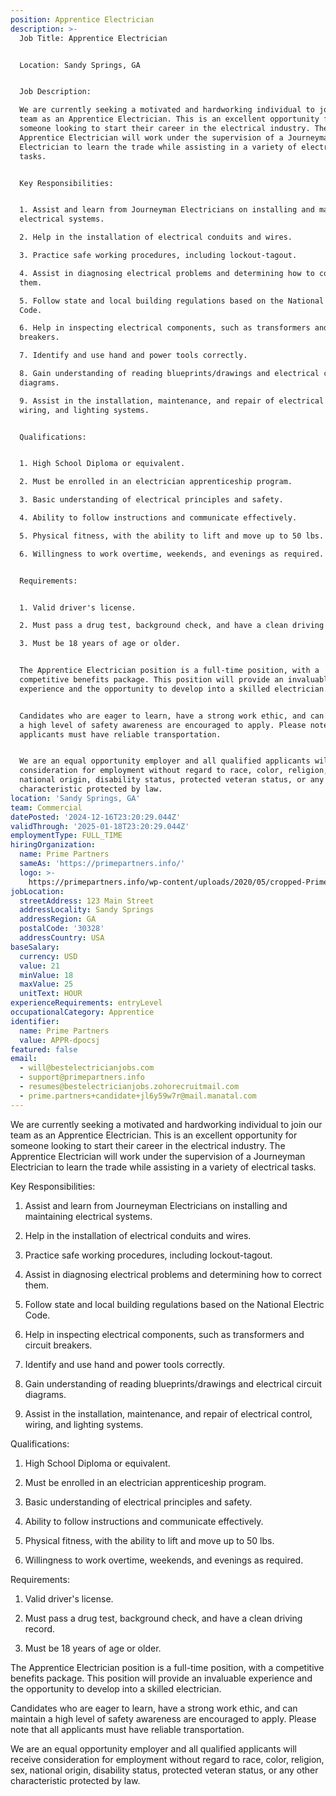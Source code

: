 ```yaml
---
position: Apprentice Electrician
description: >-
  Job Title: Apprentice Electrician


  Location: Sandy Springs, GA


  Job Description:

  We are currently seeking a motivated and hardworking individual to join our
  team as an Apprentice Electrician. This is an excellent opportunity for
  someone looking to start their career in the electrical industry. The
  Apprentice Electrician will work under the supervision of a Journeyman
  Electrician to learn the trade while assisting in a variety of electrical
  tasks.


  Key Responsibilities:


  1. Assist and learn from Journeyman Electricians on installing and maintaining
  electrical systems.

  2. Help in the installation of electrical conduits and wires.

  3. Practice safe working procedures, including lockout-tagout.

  4. Assist in diagnosing electrical problems and determining how to correct
  them.

  5. Follow state and local building regulations based on the National Electric
  Code.

  6. Help in inspecting electrical components, such as transformers and circuit
  breakers.

  7. Identify and use hand and power tools correctly.

  8. Gain understanding of reading blueprints/drawings and electrical circuit
  diagrams.

  9. Assist in the installation, maintenance, and repair of electrical control,
  wiring, and lighting systems.


  Qualifications:


  1. High School Diploma or equivalent.

  2. Must be enrolled in an electrician apprenticeship program.

  3. Basic understanding of electrical principles and safety.

  4. Ability to follow instructions and communicate effectively.

  5. Physical fitness, with the ability to lift and move up to 50 lbs.

  6. Willingness to work overtime, weekends, and evenings as required.


  Requirements:


  1. Valid driver's license.

  2. Must pass a drug test, background check, and have a clean driving record.

  3. Must be 18 years of age or older.


  The Apprentice Electrician position is a full-time position, with a
  competitive benefits package. This position will provide an invaluable
  experience and the opportunity to develop into a skilled electrician. 


  Candidates who are eager to learn, have a strong work ethic, and can maintain
  a high level of safety awareness are encouraged to apply. Please note that all
  applicants must have reliable transportation. 


  We are an equal opportunity employer and all qualified applicants will receive
  consideration for employment without regard to race, color, religion, sex,
  national origin, disability status, protected veteran status, or any other
  characteristic protected by law.
location: 'Sandy Springs, GA'
team: Commercial
datePosted: '2024-12-16T23:20:29.044Z'
validThrough: '2025-01-18T23:20:29.044Z'
employmentType: FULL_TIME
hiringOrganization:
  name: Prime Partners
  sameAs: 'https://primepartners.info/'
  logo: >-
    https://primepartners.info/wp-content/uploads/2020/05/cropped-Prime-Partners-Logo-NO-BG-1-1.png
jobLocation:
  streetAddress: 123 Main Street
  addressLocality: Sandy Springs
  addressRegion: GA
  postalCode: '30328'
  addressCountry: USA
baseSalary:
  currency: USD
  value: 21
  minValue: 18
  maxValue: 25
  unitText: HOUR
experienceRequirements: entryLevel
occupationalCategory: Apprentice
identifier:
  name: Prime Partners
  value: APPR-dpocsj
featured: false
email:
  - will@bestelectricianjobs.com
  - support@primepartners.info
  - resumes@bestelectricianjobs.zohorecruitmail.com
  - prime.partners+candidate+jl6y59w7r@mail.manatal.com
---
```


We are currently seeking a motivated and hardworking individual to join our
  team as an Apprentice Electrician. This is an excellent opportunity for
  someone looking to start their career in the electrical industry. The
  Apprentice Electrician will work under the supervision of a Journeyman
  Electrician to learn the trade while assisting in a variety of electrical
  tasks.


  Key Responsibilities:


  1. Assist and learn from Journeyman Electricians on installing and maintaining
  electrical systems.

  2. Help in the installation of electrical conduits and wires.

  3. Practice safe working procedures, including lockout-tagout.

  4. Assist in diagnosing electrical problems and determining how to correct
  them.

  5. Follow state and local building regulations based on the National Electric
  Code.

  6. Help in inspecting electrical components, such as transformers and circuit
  breakers.

  7. Identify and use hand and power tools correctly.

  8. Gain understanding of reading blueprints/drawings and electrical circuit
  diagrams.

  9. Assist in the installation, maintenance, and repair of electrical control,
  wiring, and lighting systems.


  Qualifications:


  1. High School Diploma or equivalent.

  2. Must be enrolled in an electrician apprenticeship program.

  3. Basic understanding of electrical principles and safety.

  4. Ability to follow instructions and communicate effectively.

  5. Physical fitness, with the ability to lift and move up to 50 lbs.

  6. Willingness to work overtime, weekends, and evenings as required.


  Requirements:


  1. Valid driver's license.

  2. Must pass a drug test, background check, and have a clean driving record.

  3. Must be 18 years of age or older.


  The Apprentice Electrician position is a full-time position, with a
  competitive benefits package. This position will provide an invaluable
  experience and the opportunity to develop into a skilled electrician. 


  Candidates who are eager to learn, have a strong work ethic, and can maintain
  a high level of safety awareness are encouraged to apply. Please note that all
  applicants must have reliable transportation. 


  We are an equal opportunity employer and all qualified applicants will receive
  consideration for employment without regard to race, color, religion, sex,
  national origin, disability status, protected veteran status, or any other
  characteristic protected by law.
